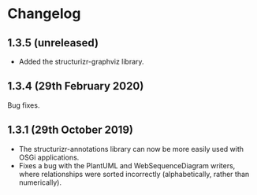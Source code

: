 # Changelog

## 1.3.5 (unreleased)

- Added the structurizr-graphviz library.

## 1.3.4 (29th February 2020)

Bug fixes.

## 1.3.1 (29th October 2019)

- The structurizr-annotations library can now be more easily used with OSGi applications.
- Fixes a bug with the PlantUML and WebSequenceDiagram writers, where relationships were sorted incorrectly (alphabetically, rather than numerically).